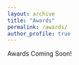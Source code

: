 ```yaml
---
layout: archive
title: "Awards"
permalink: /awards/
author_profile: true
---
```


Awards Coming Soon!
